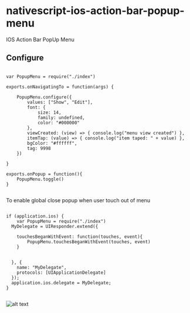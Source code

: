 # nativescript-ios-action-bar-popup-menu
IOS Action Bar PopUp Menu


## Configure

```

var PopupMenu = require("./index")

exports.onNavigatingTo = function(args) {

	PopupMenu.configure({
		values: ["Show", "Edit"],
		font: {
			size: 14,
			family: undefined,
			color: "#000000"
		},		
		viewCreated: (view) => { console.log("menu view created") },
		itemTap: (value) => { console.log("item taped: " + value) },
		bgColor: "#ffffff",
		tag: 9998
	})

}

exports.onPopup = function(){
	PopupMenu.toggle()
}


```


To enable global close popup when user touch out of menu

```

if (application.ios) {
	var PopupMenu = require("./index")
  MyDelegate = UIResponder.extend({

  	touchesBeganWithEvent: function(touches, event){
  		PopupMenu.touchesBeganWithEvent(touches, event)
  	}
           

  }, {
    name: "MyDelegate",
    protocols: [UIApplicationDelegate]
  });
  application.ios.delegate = MyDelegate;
}


```

![alt text](https://github.com/mobilemindtec/nativescript-ios-action-bar-popup-menu/blob/master/screen.png)
